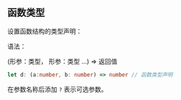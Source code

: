 ## 函数类型

设置函数结构的类型声明：

语法：

(形参：类型， 形参：类型 ...) => 返回值

```typescript
let d: (a:number, b: number) => number // 函数类型声明
```

在参数名称后添加 `?` 表示可选参数。